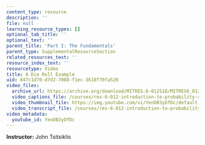 ```yaml
---
content_type: resource
description: ''
file: null
learning_resource_types: []
optional_tab_title: ''
optional_text: ''
parent_title: 'Part I: The Fundamentals'
parent_type: SupplementalResourceSection
related_resources_text: ''
resource_index_text: ''
resourcetype: Video
title: A Die Roll Example
uid: 847c1d70-d7d2-7088-f1ec-3618f70fa520
video_files:
  archive_url: https://archive.org/download/MITRES.6-012S18/MITRES6_012S18_L02-03_300k.mp4
  video_captions_file: /courses/res-6-012-introduction-to-probability-spring-2018/305660086f1c51a99516e2596252945e_YenDB3yOfDc.vtt
  video_thumbnail_file: https://img.youtube.com/vi/YenDB3yOfDc/default.jpg
  video_transcript_file: /courses/res-6-012-introduction-to-probability-spring-2018/735dd8ef6cb0eeb3e84d750f9df3d3d3_YenDB3yOfDc.pdf
video_metadata:
  youtube_id: YenDB3yOfDc
---
```


**Instructor:** John Tsitsiklis